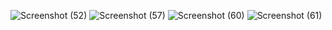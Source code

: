 ![Screenshot (52)](https://github.com/DulanjiAbeysekara/Mobile-Application-Development-Coursework/assets/125721515/a78b5829-cedb-4267-bb61-6c0e9dac307e)
![Screenshot (57)](https://github.com/DulanjiAbeysekara/Mobile-Application-Development-Coursework/assets/125721515/fe60303e-888b-4d9a-8e76-2a866f84306a)
![Screenshot (60)](https://github.com/DulanjiAbeysekara/Mobile-Application-Development-Coursework/assets/125721515/698ab74e-5f45-4f78-adef-0d6cca97dedd)
![Screenshot (61)](https://github.com/DulanjiAbeysekara/Mobile-Application-Development-Coursework/assets/125721515/f866bcc6-8361-4db6-95bc-f35879f54ecd)
